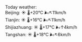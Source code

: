 Today weather:  
Beijing: ☀️   🌡️+20°C 🌬️↖11km/h  
Tianjin: ☀️   🌡️+16°C 🌬️↖11km/h  
Shijiazhuang: ☀️   🌡️+17°C 🌬️↑4km/h  
Tangshan: ☀️   🌡️+18°C 🌬️↖6km/h  
